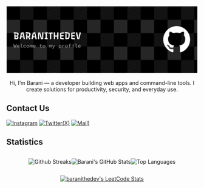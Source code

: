 ![Header](/asserts/images/banner.png)

<p style="text-align: center;">
Hi, I’m Barani — a developer building web apps and command-line tools. I create solutions for productivity, security, and everyday use.
</p>

## Contact Us

[![Instagram](https://img.shields.io/badge/Instagram-@b4rn3h-E4405F?style=for-the-badge&logo=instagram&logoColor=white)](https://www.instagram.com/b4rn3h/)
[![Twitter(X)](https://img.shields.io/badge/Twitter-@b4rneh.kz-1DA1FA?style=for-the-badge&logo=x&logoColor=white)](https://www.x.com/b4rneh.kz/)
[![Mail)](https://img.shields.io/badge/Mail-Email-D14836?style=for-the-badge&logo=gmail&logoColor=white)](mailto:barani0607k@gmail.com)

## Statistics
<div style="display: flex; justify-content: center; align-items: center; flex-wrap: wrap;">

![Github Streaks](https://github-readme-streak-stats.herokuapp.com?user=baranithedev&theme=dark)

![Barani's GitHub Stats](https://github-readme-stats.vercel.app/api?username=baranithedev&show_icons=true&theme=dark)

![Top Languages](https://github-readme-stats.vercel.app/api/top-langs?username=baranithedev&layout=compact&theme=dark)

[![baranithedev's LeetCode Stats](https://coding-profile.vercel.app/api?username=baranithedev&theme=Raspberry)](https://github.com/Pranshu321/coding-profiles)

</div>
